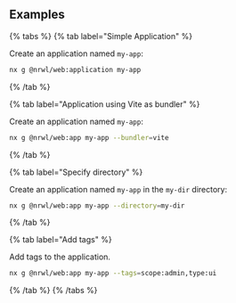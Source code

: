 ## Examples

{% tabs %}
{% tab label="Simple Application" %}

Create an application named `my-app`:

```bash
nx g @nrwl/web:application my-app
```

{% /tab %}

{% tab label="Application using Vite as bundler" %}

Create an application named `my-app`:

```bash
nx g @nrwl/web:app my-app --bundler=vite
```

{% /tab %}

{% tab label="Specify directory" %}

Create an application named `my-app` in the `my-dir` directory:

```bash
nx g @nrwl/web:app my-app --directory=my-dir
```

{% /tab %}

{% tab label="Add tags" %}

Add tags to the application.

```bash
nx g @nrwl/web:app my-app --tags=scope:admin,type:ui
```

{% /tab %}
{% /tabs %}
